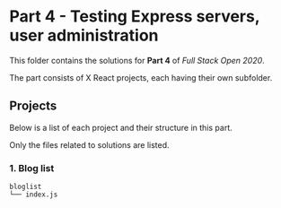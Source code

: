 # Part 4 - Testing Express servers, user administration

This folder contains the solutions for **Part 4** of _Full Stack Open 2020_.

The part consists of X React projects, each having their own subfolder.

## Projects

Below is a list of each project and their structure in this part.

Only the files related to solutions are listed.

### 1. Blog list

```
bloglist
└── index.js
```

